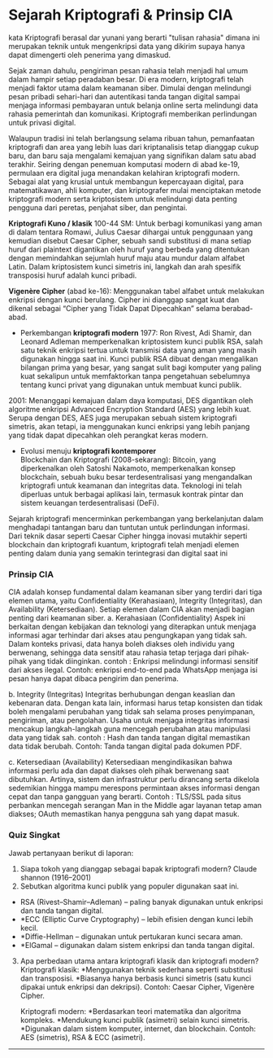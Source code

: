 # Sejarah Kriptografi & Prinsip CIA

  kata Kriptografi berasal dar yunani yang berarti "tulisan rahasia" dimana ini merupakan teknik untuk mengenkripsi data yang dikirim supaya hanya dapat dimengerti oleh penerima yang dimaskud.
  
   Sejak zaman dahulu, pengiriman pesan rahasia telah menjadi hal umum dalam hampir setiap peradaban besar. Di era modern, kriptografi telah menjadi faktor utama dalam keamanan siber. Dimulai dengan melindungi pesan pribadi sehari-hari dan autentikasi tanda tangan digital sampai menjaga informasi pembayaran untuk belanja online serta melindungi data rahasia pemerintah dan komunikasi. Kriptografi memberikan perlindungan untuk privasi digital.
   
   Walaupun tradisi ini telah berlangsung selama ribuan tahun, pemanfaatan kriptografi dan area yang lebih luas dari kriptanalisis tetap dianggap cukup baru, dan baru saja mengalami kemajuan yang signifikan dalam satu abad terakhir. Seiring dengan penemuan komputasi modern di abad ke-19, permulaan era digital juga menandakan kelahiran kriptografi modern. Sebagai alat yang krusial untuk membangun kepercayaan digital, para matematikawan, ahli komputer, dan kriptografer mulai menciptakan metode kriptografi modern serta kriptosistem untuk melindungi data penting pengguna dari peretas, penjahat siber, dan pengintai.
   
 **Kriptografi Kuno / klasik**
  100-44 SM: Untuk berbagi komunikasi yang aman di dalam tentara Romawi, Julius Caesar dihargai untuk penggunaan yang kemudian disebut Caesar Cipher, sebuah sandi substitusi di mana setiap huruf dari plaintext digantikan oleh huruf yang berbeda yang ditentukan dengan memindahkan sejumlah huruf maju atau mundur dalam alfabet Latin. Dalam kriptosistem kunci simetris ini, langkah dan arah spesifik transposisi huruf adalah kunci pribadi.
  
  **Vigenère Cipher**
  (abad ke-16): Menggunakan tabel alfabet untuk melakukan enkripsi dengan kunci berulang. Cipher ini dianggap sangat kuat dan dikenal sebagai “Cipher yang Tidak Dapat Dipecahkan” selama berabad-abad.
  
  
- Perkembangan **kriptografi modern** 
  1977: Ron Rivest, Adi Shamir, dan Leonard Adleman memperkenalkan kriptosistem kunci publik RSA, salah satu teknik enkripsi tertua untuk transmisi data yang aman yang masih digunakan hingga saat ini. Kunci publik RSA dibuat dengan mengalikan bilangan prima yang besar, yang sangat sulit bagi komputer yang paling kuat sekalipun untuk memfaktorkan tanpa pengetahuan sebelumnya tentang kunci privat yang digunakan untuk membuat kunci publik.

2001: Menanggapi kemajuan dalam daya komputasi, DES digantikan oleh algoritme enkripsi Advanced Encryption Standard (AES) yang lebih kuat. Serupa dengan DES, AES juga merupakan sebuah sistem kriptografi simetris, akan tetapi, ia menggunakan kunci enkripsi yang lebih panjang yang tidak dapat dipecahkan oleh perangkat keras modern.

- Evolusi menuju **kriptografi kontemporer**   
Blockchain dan Kriptografi (2008-sekarang): Bitcoin, yang diperkenalkan oleh Satoshi Nakamoto, memperkenalkan konsep blockchain, sebuah buku besar terdesentralisasi yang mengandalkan kriptografi untuk keamanan dan integritas data. Teknologi ini telah diperluas untuk berbagai aplikasi lain, termasuk kontrak pintar dan sistem keuangan terdesentralisasi (DeFi).

Sejarah kriptografi mencerminkan perkembangan yang berkelanjutan dalam menghadapi tantangan baru dan tuntutan untuk perlindungan informasi. Dari teknik dasar seperti Caesar Cipher hingga inovasi mutakhir seperti blockchain dan kriptografi kuantum, kriptografi telah menjadi elemen penting dalam dunia yang semakin terintegrasi dan digital saat ini

### Prinsip CIA
 CIA adalah konsep fundamental dalam keamanan siber yang terdiri dari tiga elemen utama, yaitu Confidentiality (Kerahasiaan), Integrity (Integritas), dan Availability (Ketersediaan). Setiap elemen dalam CIA akan menjadi bagian penting dari keamanan siber.
 a. Kerahasiaan (Confidentiality)
Aspek ini berkaitan dengan kebijakan dan teknologi yang diterapkan untuk menjaga informasi agar terhindar dari akses atau pengungkapan yang tidak sah. Dalam konteks privasi, data hanya boleh diakses oleh individu yang berwenang, sehingga data sensitif atau rahasia tetap terjaga dari pihak-pihak yang tidak diinginkan. contoh : Enkripsi melindungi informasi sensitif dari akses ilegal. Contoh: enkripsi end-to-end pada WhatsApp menjaga isi pesan hanya dapat dibaca pengirim dan penerima.

b. Integrity (Integritas)
Integritas berhubungan dengan keaslian dan kebenaran data. Dengan kata lain, informasi harus tetap konsisten dan tidak boleh mengalami perubahan yang tidak sah selama proses penyimpanan, pengiriman, atau pengolahan. Usaha untuk menjaga integritas informasi mencakup langkah-langkah guna mencegah perubahan atau manipulasi data yang tidak sah. contoh : Hash dan tanda tangan digital memastikan data tidak berubah. Contoh: Tanda tangan digital pada dokumen PDF.

c. Ketersediaan (Availability)
Ketersediaan mengindikasikan bahwa informasi perlu ada dan dapat diakses oleh pihak berwenang saat dibutuhkan. Artinya, sistem dan infrastruktur perlu dirancang serta dikelola sedemikian hingga mampu merespons permintaan akses informasi dengan cepat dan tanpa gangguan yang berarti.
Contoh : TLS/SSL pada situs perbankan mencegah serangan Man in the Middle agar layanan tetap aman diakses; OAuth memastikan hanya pengguna sah yang dapat masuk.




###  Quiz Singkat
Jawab pertanyaan berikut di laporan:  
1. Siapa tokoh yang dianggap sebagai bapak kriptografi modern?
   Claude shannon (1916–2001)
2. Sebutkan algoritma kunci publik yang populer digunakan saat ini.
  * RSA (Rivest–Shamir–Adleman) – paling banyak digunakan untuk enkripsi dan tanda tangan digital.
  * *ECC (Elliptic Curve Cryptography) – lebih efisien dengan kunci lebih kecil.
  * *Diffie-Hellman – digunakan untuk pertukaran kunci secara aman.
  * *ElGamal – digunakan dalam sistem enkripsi dan tanda tangan digital.
    
3. Apa perbedaan utama antara kriptografi klasik dan kriptografi modern?
   Kriptografi klasik:
*Menggunakan teknik sederhana seperti substitusi dan transposisi.
*Biasanya hanya berbasis kunci simetris (satu kunci dipakai untuk enkripsi dan dekripsi).
Contoh: Caesar Cipher, Vigenère Cipher.

   Kriptografi modern:
*Berdasarkan teori matematika dan algoritma kompleks.
*Mendukung kunci publik (asimetri) selain kunci simetris.
*Digunakan dalam sistem komputer, internet, dan blockchain.
Contoh: AES (simetris), RSA & ECC (asimetri).



---

